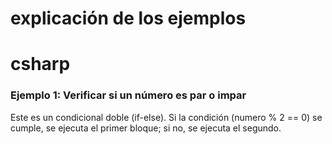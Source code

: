 # explicación de los ejemplos
# csharp
### Ejemplo 1: Verificar si un número es par o impar
Este es un condicional doble (if-else). Si la condición (numero % 2 == 0) se cumple, se ejecuta el primer bloque; si no, se ejecuta el segundo.